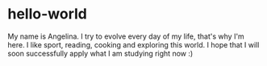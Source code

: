 # hello-world

My name is Angelina. 
I try to evolve every day of my life, that's why I'm here.
I like sport, reading, cooking and exploring this world.
I hope that I will soon successfully apply what I am studying right now :)
